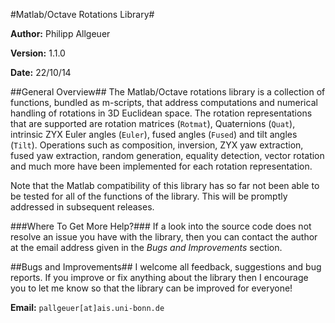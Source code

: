 #Matlab/Octave Rotations Library#

**Author:** Philipp Allgeuer

**Version:** 1.1.0

**Date:** 22/10/14

##General Overview##
The Matlab/Octave rotations library is a collection of functions, bundled as m-scripts, that address computations and numerical handling of rotations in 3D Euclidean space. The rotation representations that are supported are rotation matrices (`Rotmat`), Quaternions (`Quat`), intrinsic ZYX Euler angles (`Euler`), fused angles (`Fused`) and tilt angles (`Tilt`). Operations such as composition, inversion, ZYX yaw extraction, fused yaw extraction, random generation, equality detection, vector rotation and much more have been implemented for each rotation representation.

Note that the Matlab compatibility of this library has so far not been able to be tested for all of the functions of the library. This will be promptly addressed in subsequent releases.

###Where To Get More Help?###
If a look into the source code does not resolve an issue you have with the library, then you can contact the author at the email address given in the *Bugs and Improvements* section.

##Bugs and Improvements##
I welcome all feedback, suggestions and bug reports. If you improve or fix anything about the library then I encourage you to let me know so that the library can be improved for everyone!

**Email:** `pallgeuer[at]ais.uni-bonn.de`
